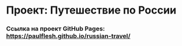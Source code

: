 # Проект: Путешествие по России

### Ссылка на проект GitHub Pages: https://paulflesh.github.io/russian-travel/
